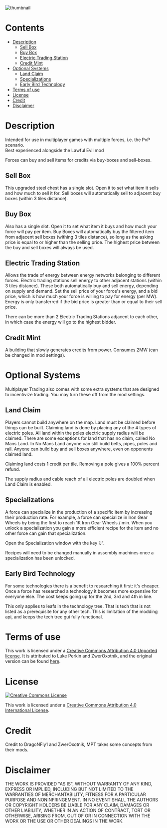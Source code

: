 
![thumbnail](https://github.com/ZwerOxotnik/multiplayertrading/blob/0.17/thumbnail.png?raw=true)

# Contents

* [Description](#description)
    * [Sell Box](#sell-box)
    * [Buy Box](#buy-box)
    * [Electric Trading Station](#electric-trading-station)
    * [Credit Mint](#credit-mint)
* [Optional Systems](#credit-mint)
    * [Land Claim](#land-claim)
    * [Specializations](#specializations)
    * [Early Bird Technology](#early-bird-technology)
* [Terms of use](#terms-of-use)
* [License](#license)
* [Credit](#credit)
* [Disclaimer](#disclaimer)

# Description

Intended for use in multiplayer games with multiple forces, i.e. the PvP scenario.\
Best experienced alongside the Lawful Evil mod

Forces can buy and sell items for credits via buy-boxes and sell-boxes.

## <a name="sell-box"></a> Sell Box

This upgraded steel chest has a single slot. Open it to set what item it sells and how much to sell it for. Sell boxes will automatically sell to adjacent buy boxes (within 3 tiles distance).

## <a name="buy-box"></a> Buy Box

Also has a single slot. Open it to set what item it buys and how much your force will pay per item. Buy Boxes will automatically buy the filtered item from adjacent sell boxes (withing 3 tiles distance), so long as the asking price is equal to or higher than the selling price. The highest price between the buy and sell boxes will always be used.

## <a name="electric-trading-station"></a> Electric Trading Station

Allows the trade of energy between energy networks belonging to different forces. Electric trading stations sell energy to other adjacent stations (within 3 tiles distance). These both automatically buy and sell energy, depending on supply and demand. Set the sell price of your force's energy, and a bid price, which is how much your force is willing to pay for energy (per MW). Energy is only transferred if the bid price is greater than or equal to their sell price.

There can be more than 2 Electric Trading Stations adjacent to each other, in which case the energy will go to the highest bidder.

## <a name="credit-mint"></a> Credit Mint

A building that slowly generates credits from power. Consumes 2MW (can be changed in mod settings).

# <a name="optional-systems"></a> Optional Systems

Multiplayer Trading also comes with some extra systems that are designed to incentivize trading. You may turn these off from the mod settings.

## <a name="land-claim"></a> Land Claim

Players cannot build anywhere on the map. Land must be claimed before things can be built. Claiming land is done by placing any of the 4 types of electric poles. All land within the poles electric supply radius will be claimed. There are some exceptions for land that has no claim, called No Mans Land. In No Mans Land anyone can still build belts, pipes, poles and rail. Anyone can build buy and sell boxes anywhere, even on opponents claimed land.

Claiming land costs 1 credit per tile. Removing a pole gives a 100% percent refund.

The supply radius and cable reach of all electric poles are doubled when Land Claim is enabled.

## Specializations

A force can specialize in the production of a specific item by increasing their production rate. For example, a force can specialize in Iron Gear Wheels by being the first to reach 1K Iron Gear Wheels / min. When you unlock a specialization you gain a more efficient recipe for the item and no other force can gain that specialization.

Open the Specialization window with the key 'J'.

Recipes will need to be changed manually in assembly machines once a specialization has been unlocked.

## <a name="early-bird-technology"></a> Early Bird Technology

For some technologies there is a benefit to researching it first: it's cheaper. Once a force has researched a technology it becomes more expensive for everyone else. The cost keeps going up for the 2nd, 3rd and 4th in line.

This only applies to leafs in the technology tree. That is tech that is not listed as a prerequisite for any other tech. This is limitation of the modding api, and keeps the tech tree gui fully functional.

# <a name="terms-of-use"></a> Terms of use

This work is licensed under a [Creative Commons Attribution 4.0 Unported license](https://creativecommons.org/licenses/by/4.0/). It is attributed to Luke Perkin and ZwerOxotnik, and the original version can be found [here](https://mods.factorio.com/mod/multiplayertrading).

# License

[![Creative Commons License](https://licensebuttons.net/l/by/4.0/88x31.png)](https://creativecommons.org/licenses/by/4.0/)

This work is licensed under a [Creative Commons Attribution 4.0 International License](/LICENSE).

# Credit

Credit to DragoNFly1 and ZwerOxotnik, MPT takes some concepts from their mods.

# Disclaimer

THE WORK IS PROVIDED "AS IS", WITHOUT WARRANTY OF ANY KIND, EXPRESS OR
IMPLIED, INCLUDING BUT NOT LIMITED TO THE WARRANTIES OF MERCHANTABILITY,
FITNESS FOR A PARTICULAR PURPOSE AND NONINFRINGEMENT. IN NO EVENT SHALL THE
AUTHORS OR COPYRIGHT HOLDERS BE LIABLE FOR ANY CLAIM, DAMAGES OR OTHER
LIABILITY, WHETHER IN AN ACTION OF CONTRACT, TORT OR OTHERWISE, ARISING FROM,
OUT OF OR IN CONNECTION WITH THE WORK OR THE USE OR OTHER DEALINGS IN THE
WORK.
